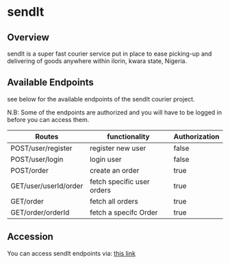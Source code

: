# sendIt

## Overview

sendIt is a super fast courier service put in place to ease picking-up and delivering of goods anywhere within ilorin, kwara state, Nigeria.

## Available Endpoints

see below for the available endpoints of the sendIt courier project.

N.B: Some of the endpoints are authorized and you will have to be logged in before you can access them.

   Routes         |      functionality           |    Authorization   |
 -----------------|  --------------------------  |  ----------------- |
POST/user/register|     register new user        |       false        |
POST/user/login   |       login user             |       false        |
POST/order        |     create an order          |       true         |
GET/user/userId/order| fetch specific user orders|       true         |
GET/order            |     fetch all orders      |       true         |
GET/order/orderId    |  fetch a specifc Order    |       true         |
   
 ## Accession
 
 You can access sendIt endpoints via: [this link](https://send-it-back-app.herokuapp.com)
